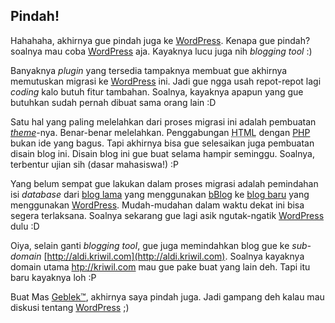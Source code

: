 ## Pindah!

[WordPress]: http://wordpress.org

Hahahaha, akhirnya gue pindah juga ke [WordPress][]. Kenapa gue pindah? soalnya mau coba 
[WordPress][] aja. Kayaknya lucu juga nih *blogging tool* :)

Banyaknya *plugin* yang tersedia tampaknya membuat gue akhirnya memutuskan migrasi ke 
[WordPress][] ini. Jadi gue ngga usah repot-repot lagi *coding* kalo butuh
fitur tambahan. Soalnya, kayaknya apapun yang gue butuhkan sudah pernah dibuat
sama orang lain :D


Satu hal yang paling melelahkan dari proses migrasi ini adalah pembuatan
[*theme*](http://codex.wordpress.org/Theme_Development)-nya.
Benar-benar melelahkan. Penggabungan
<abbr title="Hyper Text Markup Language">HTML</abbr> dengan [PHP](http://php.net) 
bukan ide yang bagus. Tapi akhirnya bisa gue selesaikan juga pembuatan disain
blog ini. Disain blog ini gue buat selama hampir seminggu. Soalnya,
terbentur ujian sih (dasar mahasiswa!) :P

Yang belum sempat gue lakukan dalam proses migrasi adalah pemindahan
isi *database* dari [blog lama](http://kriwil.com/blog/) yang menggunakan
[bBlog](http://bblog.com) ke [blog baru](http://aldi.kriwil.com) yang menggunakan
[WordPress][]. Mudah-mudahan dalam waktu dekat ini bisa segera terlaksana.
Soalnya sekarang gue lagi asik ngutak-ngatik [WordPress][] dulu :D

Oiya, selain ganti *blogging tool*, gue juga memindahkan blog gue ke *sub-domain*
[http://aldi.kriwil.com](http://aldi.kriwil.com). Soalnya kayaknya domain utama
[htp://kriwil.com](http://kriwil.com) mau gue pake buat yang lain deh. Tapi
itu baru kayaknya loh :P

Buat Mas [Geblek&trade;](http://jokosupriyanto.com), akhirnya saya pindah juga.
Jadi gampang deh kalau mau diskusi tentang [WordPress][]  ;)

<!-- {"time": "2005-06-16 08:51:04", "title": "Pindah!"} -->
